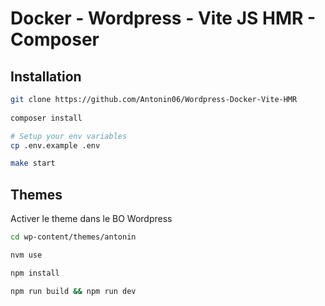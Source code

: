 
# Docker - Wordpress - Vite JS HMR - Composer


## Installation

```bash
git clone https://github.com/Antonin06/Wordpress-Docker-Vite-HMR
  
composer install

# Setup your env variables
cp .env.example .env 

make start
```
    


## Themes

Activer le theme dans le BO Wordpress

```bash
cd wp-content/themes/antonin

nvm use

npm install

npm run build && npm run dev
```